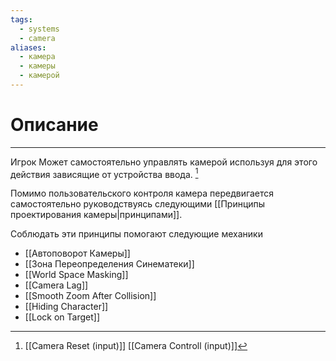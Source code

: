 ```yaml
---
tags:
  - systems
  - camera
aliases:
  - камера
  - камеры
  - камерой
---
```

# Описание
---
Игрок Может самостоятельно управлять камерой используя для этого действия зависящие от устройства ввода. [^1]

Помимо пользовательского контроля камера передвигается самостоятельно руководствуясь следующими [[Принципы проектирования камеры|принципами]]. 

Соблюдать эти принципы помогают следующие механики
- [[Автоповорот Камеры]]
- [[Зона Переопределения Синематеки]]
- [[World Space Masking]]
- [[Camera Lag]]
- [[Smooth Zoom After Collision]]
- [[Hiding Character]]
- [[Lock on Target]]

[^1]: [[Camera Reset (input)]]
	[[Camera Controll (input)]]
